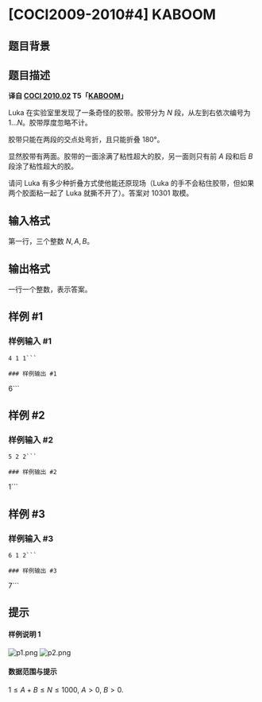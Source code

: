 # [COCI2009-2010#4] KABOOM

## 题目背景



## 题目描述

 **译自 [COCI 2010.02](http://hsin.hr/coci/archive/2009_2010/) T5「[KABOOM](http://hsin.hr/coci/archive/2009_2010/contest4_tasks.pdf)」**

Luka 在实验室里发现了一条奇怪的胶带。胶带分为 $N$ 段，从左到右依次编号为 $1\ldots N$。胶带厚度忽略不计。

胶带只能在两段的交点处弯折，且只能折叠 180°。

显然胶带有两面。胶带的一面涂满了粘性超大的胶，另一面则只有前 $A$ 段和后 $B$ 段涂了粘性超大的胶。

请问 Luka 有多少种折叠方式使他能还原现场（Luka 的手不会粘住胶带，但如果两个胶面粘一起了 Luka 就撕不开了）。答案对 $10301$ 取模。


## 输入格式

第一行，三个整数 $N,A,B$。  


## 输出格式

一行一个整数，表示答案。

## 样例 #1

### 样例输入 #1
```
4 1 1```

### 样例输出 #1

```
6```

## 样例 #2

### 样例输入 #2
```
5 2 2```

### 样例输出 #2

```
1```

## 样例 #3

### 样例输入 #3
```
6 1 2```

### 样例输出 #3

```
7```

## 提示

#### 样例说明 1

![p1.png](https://i.loli.net/2018/12/30/5c28c761ee3a3.png)
![p2.png](https://i.loli.net/2018/12/30/5c28c761e48c0.png)

#### 数据范围与提示

$1\le A+B\le N\le 1000,$ $A>0,$ $B>0$.
